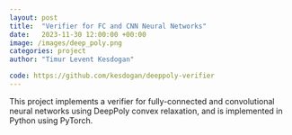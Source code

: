 ```yaml
---
layout: post
title:  "Verifier for FC and CNN Neural Networks"
date:   2023-11-30 12:00:00 +00:00
image: /images/deep_poly.png
categories: project
author: "Timur Levent Kesdogan"

code: https://github.com/kesdogan/deeppoly-verifier
---
```

This project implements a verifier for fully-connected and convolutional neural networks using DeepPoly convex relaxation, and is implemented in Python using PyTorch.